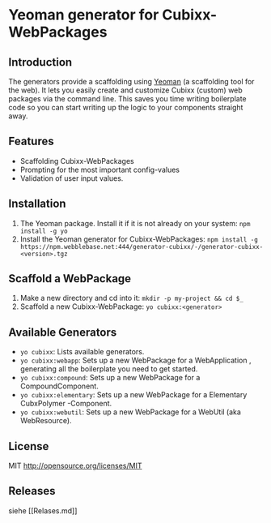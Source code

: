 # Yeoman generator for Cubixx-WebPackages


## Introduction
The generators provide a scaffolding using [Yeoman](http://yeoman.io) (a scaffolding tool for the web). 
It lets you easily create and customize Cubixx (custom) web packages via the command line. This saves you time writing boilerplate code so you can start writing up the logic to your components straight away.

## Features
* Scaffolding Cubixx-WebPackages
* Prompting for the most important config-values
* Validation of user input values.


## Installation

1. The Yeoman package. Install it if it is not already on your system: `npm install -g yo`
2. Install the Yeoman generator for Cubixx-WebPackages: `npm install -g https://npm.webblebase.net:444/generator-cubixx/-/generator-cubixx-<version>.tgz`

## Scaffold a WebPackage

1. Make a new directory and cd into it: `mkdir -p my-project && cd $_`
2. Scaffold a new Cubixx-WebPackage: `yo cubixx:<generator>`

## Available Generators
* `yo cubixx`: Lists available generators.
* `yo cubixx:webapp`: Sets up a new WebPackage for a WebApplication , generating all the boilerplate you need to get started.
* `yo cubixx:compound`: Sets up a new WebPackage for a CompoundComponent.
* `yo cubixx:elementary`: Sets up a new WebPackage for a Elementary CubxPolymer -Component.
* `yo cubixx:webutil`: Sets up a new WebPackage for a WebUtil (aka WebResource).

## License
MIT <http://opensource.org/licenses/MIT>

## Releases
siehe [[Relases.md]]